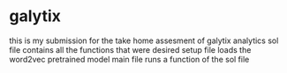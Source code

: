 # galytix
this is my submission for the take home assesment of galytix analytics
sol file contains all the functions that were desired
setup file loads the word2vec pretrained model 
main file runs a function of the sol file
